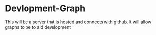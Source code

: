 Devlopment-Graph
================

This will be a server that is hosted and connects with github.  It will allow graphs to be to aid development
